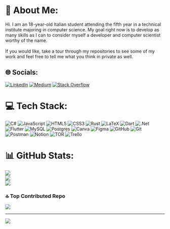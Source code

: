 # 💫 About Me:
Hi. I am an 18-year-old Italian student attending the fifth year in a technical institute majoring in computer science. My goal right now is to develop as many skills as I can to consider myself a developer and computer scientist worthy of the name.<br><br>If you would like, take a tour through my repositories to see some of my work and feel free to tell me what you think in private as well.


## 🌐 Socials:
 [![LinkedIn](https://img.shields.io/badge/LinkedIn-%230077B5.svg?logo=linkedin&logoColor=white)](https://www.linkedin.com/in/ares-rebatto-84833a271/) [![Medium](https://img.shields.io/badge/Medium-12100E?logo=medium&logoColor=white)](https://medium.com/@aresrebatt) [![Stack Overflow](https://img.shields.io/badge/-Stackoverflow-FE7A16?logo=stack-overflow&logoColor=white)]([https://stackoverflow.com/users/16267662/ares-rebatto](https://stackoverflow.com/users/16267662/ares-rebatto)) 

# 💻 Tech Stack:
![C#](https://img.shields.io/badge/c%23-%23239120.svg?style=for-the-badge&logo=csharp&logoColor=white) ![JavaScript](https://img.shields.io/badge/javascript-%23323330.svg?style=for-the-badge&logo=javascript&logoColor=%23F7DF1E) ![HTML5](https://img.shields.io/badge/html5-%23E34F26.svg?style=for-the-badge&logo=html5&logoColor=white) ![CSS3](https://img.shields.io/badge/css3-%231572B6.svg?style=for-the-badge&logo=css3&logoColor=white) ![Rust](https://img.shields.io/badge/rust-%23000000.svg?style=for-the-badge&logo=rust&logoColor=white) ![LaTeX](https://img.shields.io/badge/latex-%23008080.svg?style=for-the-badge&logo=latex&logoColor=white) ![Dart](https://img.shields.io/badge/dart-%230175C2.svg?style=for-the-badge&logo=dart&logoColor=white) ![.Net](https://img.shields.io/badge/.NET-5C2D91?style=for-the-badge&logo=.net&logoColor=white) ![Flutter](https://img.shields.io/badge/Flutter-%2302569B.svg?style=for-the-badge&logo=Flutter&logoColor=white) ![MySQL](https://img.shields.io/badge/mysql-4479A1.svg?style=for-the-badge&logo=mysql&logoColor=white) ![Postgres](https://img.shields.io/badge/postgres-%23316192.svg?style=for-the-badge&logo=postgresql&logoColor=white) ![Canva](https://img.shields.io/badge/Canva-%2300C4CC.svg?style=for-the-badge&logo=Canva&logoColor=white) ![Figma](https://img.shields.io/badge/figma-%23F24E1E.svg?style=for-the-badge&logo=figma&logoColor=white) ![GitHub](https://img.shields.io/badge/github-%23121011.svg?style=for-the-badge&logo=github&logoColor=white) ![Git](https://img.shields.io/badge/git-%23F05033.svg?style=for-the-badge&logo=git&logoColor=white) ![Postman](https://img.shields.io/badge/Postman-FF6C37?style=for-the-badge&logo=postman&logoColor=white) ![Notion](https://img.shields.io/badge/Notion-%23000000.svg?style=for-the-badge&logo=notion&logoColor=white) ![TOR](https://img.shields.io/badge/tor-%237E4798.svg?style=for-the-badge&logo=tor-project&logoColor=white) ![Trello](https://img.shields.io/badge/Trello-%23026AA7.svg?style=for-the-badge&logo=Trello&logoColor=white)
# 📊 GitHub Stats:
![](https://github-readme-stats.vercel.app/api?username=AresRebatto&theme=dark&hide_border=false&include_all_commits=true&count_private=false)<br/>
![](https://github-readme-streak-stats.herokuapp.com/?user=AresRebatto&theme=dark&hide_border=false)<br/>
![](https://github-readme-stats.vercel.app/api/top-langs/?username=AresRebatto&theme=dark&hide_border=false&include_all_commits=true&count_private=false&layout=compact)

### 🔝 Top Contributed Repo
![](https://github-contributor-stats.vercel.app/api?username=AresRebatto&limit=5&theme=dark&combine_all_yearly_contributions=true)

---
[![](https://visitcount.itsvg.in/api?id=AresRebatto&icon=0&color=0)](https://visitcount.itsvg.in)

<!-- Proudly created with GPRM ( https://gprm.itsvg.in ) -->
